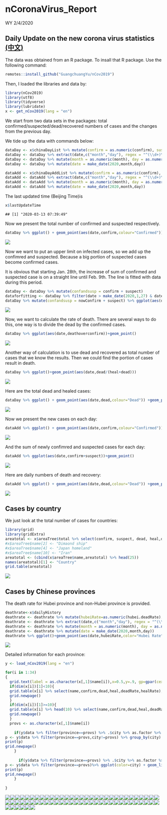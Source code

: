 nCoronaVirus\_Report
================
WY
2/4/2020

## Daily Update on the new corona virus statistics [(中文)](https://github.com/Wenlong-Y/New_Corona_Virus/blob/master/Report_CN.md)

The data was obtained from an R package. To insall that R package. Use
the following command:

``` r
remotes::install_github("GuangchuangYu/nCov2019")
```

Then, I loaded the libraries and data by:

``` r
library(nCov2019)
library(utf8)
library(tidyverse)
library(lubridate)
x <- get_nCov2019(lang = "en")
```

We start from two data sets in the packages: total
confirmed/suspected/dead/recovered numbers of cases and the changes from
the previous day.

We tide up the data with commands below:

``` r
dataDay <- x$chinaDayList %>% mutate(confirm = as.numeric(confirm), suspect = as.numeric(suspect), dead = as.numeric(dead), heal = as.numeric(heal), deathoverconfirm = dead/confirm)
dataDay <- dataDay %>% extract(date,c("month","day"), regex = "^(\\d+)\\.(\\d+)$",remove = FALSE) 
dataDay <- dataDay %>% mutate(month = as.numeric(month), day = as.numeric(day))
dataDay <- dataDay %>% mutate(date = make_date(2020,month,day))

dataAdd <- x$chinaDayAddList %>% mutate(confirm = as.numeric(confirm), suspect = as.numeric(suspect), dead = as.numeric(dead), heal = as.numeric(heal), deathoverconfirm = dead/confirm)
dataAdd <- dataAdd %>% extract(date,c("month","day"), regex = "^(\\d+)\\.(\\d+)$",remove = FALSE) 
dataAdd <- dataAdd %>% mutate(month = as.numeric(month), day = as.numeric(day))
dataAdd <- dataAdd %>% mutate(date = make_date(2020,month,day))
```

The last updated time (Beijing Time)is

``` r
x$lastUpdateTime
```

    ## [1] "2020-03-13 07:39:49"

Now we present the total number of confirmed and suspected respectively.

``` r
dataDay %>% ggplot() + geom_point(aes(date,confirm,colour="Confirmed")) +geom_point(aes(date,suspect,color="Suspect")) +theme(legend.position="right")+ylab("Number of cases")+labs(colour="Type")+scale_color_manual(values=c("blue","red"))
```

![](Report_files/figure-gfm/unnamed-chunk-3-1.png)<!-- -->

Now we want to put an upper limit on infected cases, so we add up the
confimred and suspected. Because a big portion of suspected cases become
confirmed cases.

It is obvious that starting Jan. 28th, the increase of sum of confirmed
and suspected case is on a straight line until Feb. 9th. The line is
fitted with data during this period.

``` r
dataDay <- dataDay %>% mutate(confandsusp = confirm + suspect)
dataforfitting <- dataDay %>% filter(date > make_date(2020,1,27) & date < make_date(2020,2,9)) 
dataDay %>% mutate(confandsusp = nowConfirm + suspect) %>% ggplot(aes(date,confandsusp))+geom_point()
```

![](Report_files/figure-gfm/unnamed-chunk-4-1.png)<!-- -->

Now, we want to calculate the rate of death. There are several ways to
do this, one way is to divide the dead by the confirmed cases.

``` r
dataDay %>% ggplot(aes(date,deathoverconfirm))+geom_point()
```

![](Report_files/figure-gfm/unnamed-chunk-5-1.png)<!-- -->

Another way of calculation is to use dead and recovered as total number
of cases that we know the results. Then we could find the portion of
cases result in death.

``` r
dataDay %>% ggplot()+geom_point(aes(date,dead/(heal+dead)))
```

![](Report_files/figure-gfm/unnamed-chunk-6-1.png)<!-- -->

Here are the total dead and healed cases:

``` r
dataDay %>% ggplot() + geom_point(aes(date,dead,colour="Dead")) +geom_point(aes(date,heal,color="Healed")) +theme(legend.position="right")+ylab("Number of cases")+labs(colour="Type")+scale_color_manual(values=c("black","red"))
```

![](Report_files/figure-gfm/unnamed-chunk-7-1.png)<!-- -->

Now we present the new cases on each day:

``` r
dataAdd %>% ggplot() + geom_point(aes(date,confirm,colour="Confirmed")) +geom_point(aes(date,suspect,color="Suspect")) +theme(legend.position="right")+ylab("Number of cases")+labs(colour="Type")+scale_color_manual(values=c("blue","red"))
```

![](Report_files/figure-gfm/unnamed-chunk-8-1.png)<!-- -->

And the sum of newly confimred and suspected cases for each day:

``` r
dataAdd %>% ggplot(aes(date,confirm+suspect))+geom_point()
```

![](Report_files/figure-gfm/unnamed-chunk-9-1.png)<!-- -->

Here are daily numbers of death and recovery:

``` r
dataAdd %>% ggplot() + geom_point(aes(date,dead,colour="Dead")) +geom_point(aes(date,heal,color="Healed")) +theme(legend.position="right")+ylab("Number of cases")+labs(colour="Type")+scale_color_manual(values=c("black","red"))
```

![](Report_files/figure-gfm/unnamed-chunk-10-1.png)<!-- -->

## Cases by country

We just look at the total number of cases for countries:

``` r
library(grid)
library(gridExtra)
areatotal <- x$areaTree$total %>% select(confirm, suspect, dead, heal,deadRate,healRate)
#x$areaTree$name[2] <- "Dimaond ship"
#x$areaTree$name[4] <- "Japan homeland"
#x$areaTree$name[10] <- "Iran"
areatotal <- (cbind(x$areaTree$name,areatotal) %>% head(25))
names(areatotal)[1] <- "Country"  
grid.table(areatotal)
```

![](Report_files/figure-gfm/unnamed-chunk-11-1.png)<!-- -->

## Cases by Chinese provinces

The death rate for Hubei province and non-Hubei province is provided.

``` r
deathrate<-x$dailyHistory
deathrate <- deathrate %>% mutate(hubeiRate=as.numeric(hubei.deadRate), notHubeiRate=as.numeric(notHubei.deadRate), countryRate=as.numeric(country.deadRate))
deathrate <- deathrate %>% extract(date,c("month","day"), regex = "^(\\d+)\\.(\\d+)$",remove = FALSE) 
deathrate <- deathrate %>% mutate(month = as.numeric(month), day = as.numeric(day))
deathrate <- deathrate %>% mutate(date = make_date(2020,month,day))
deathrate %>% ggplot()+geom_point(aes(date,hubeiRate,color="Hubei Rate"))+geom_point(aes(date,notHubeiRate,color="non-Hubei Rate"))+geom_point(aes(date,countryRate,color="country Rate"))+ ylab("Percentage(%)")
```

![](Report_files/figure-gfm/unnamed-chunk-12-1.png)<!-- -->

Detailed information for each province:

``` r
y <- load_nCov2019(lang = "en")
```

``` r
for(i in 1:34)
{
  grid.text(label = as.character(x[,1]$name[i]),x=0.5,y=.9, gp=gpar(cex=2))
  if(dim(x[i])[1]<10){
  grid.table(x[i] %>% select(name,confirm,dead,heal,deadRate,healRate),vp=viewport(x=0.5,y=.5,width=1,height=1))
  grid.newpage()
  }
  if(dim(x[i])[1]>=10){
  grid.table(x[i] %>% head(10) %>% select(name,confirm,dead,heal,deadRate,healRate),vp=viewport(x=0.5,y=.5,width=1,height=1))
  grid.newpage()
  }
  provs <- as.character(x[,1]$name[i])
  
    if(y$data %>% filter(province==provs) %>% .$city %>% as.factor %>% levels %>% length != 1){
p <- y$data %>% filter(province==provs,city!=provs) %>% group_by(city) %>% ggplot(color=city) + geom_line(aes(time,cum_confirm,color=city))+geom_point(aes(time,cum_confirm,color=city))+ylab(paste(provs," confirmed"))
print(p)
grid.newpage()
    }
  
      if(y$data %>% filter(province==provs) %>% .$city %>% as.factor %>% levels %>% length == 1){
p <- y$data %>% filter(province==provs)%>% ggplot(color=city) + geom_line(aes(time,cum_confirm,color=city))+geom_point(aes(time,cum_confirm,color=city))+ylab(paste(provs," confirmed"))
print(p)
grid.newpage()
    }
  
}
```

![](Report_files/figure-gfm/unnamed-chunk-14-1.png)<!-- -->![](Report_files/figure-gfm/unnamed-chunk-14-2.png)<!-- -->![](Report_files/figure-gfm/unnamed-chunk-14-3.png)<!-- -->![](Report_files/figure-gfm/unnamed-chunk-14-4.png)<!-- -->![](Report_files/figure-gfm/unnamed-chunk-14-5.png)<!-- -->![](Report_files/figure-gfm/unnamed-chunk-14-6.png)<!-- -->![](Report_files/figure-gfm/unnamed-chunk-14-7.png)<!-- -->![](Report_files/figure-gfm/unnamed-chunk-14-8.png)<!-- -->![](Report_files/figure-gfm/unnamed-chunk-14-9.png)<!-- -->![](Report_files/figure-gfm/unnamed-chunk-14-10.png)<!-- -->![](Report_files/figure-gfm/unnamed-chunk-14-11.png)<!-- -->![](Report_files/figure-gfm/unnamed-chunk-14-12.png)<!-- -->![](Report_files/figure-gfm/unnamed-chunk-14-13.png)<!-- -->![](Report_files/figure-gfm/unnamed-chunk-14-14.png)<!-- -->![](Report_files/figure-gfm/unnamed-chunk-14-15.png)<!-- -->![](Report_files/figure-gfm/unnamed-chunk-14-16.png)<!-- -->![](Report_files/figure-gfm/unnamed-chunk-14-17.png)<!-- -->![](Report_files/figure-gfm/unnamed-chunk-14-18.png)<!-- -->![](Report_files/figure-gfm/unnamed-chunk-14-19.png)<!-- -->![](Report_files/figure-gfm/unnamed-chunk-14-20.png)<!-- -->![](Report_files/figure-gfm/unnamed-chunk-14-21.png)<!-- -->![](Report_files/figure-gfm/unnamed-chunk-14-22.png)<!-- -->![](Report_files/figure-gfm/unnamed-chunk-14-23.png)<!-- -->![](Report_files/figure-gfm/unnamed-chunk-14-24.png)<!-- -->![](Report_files/figure-gfm/unnamed-chunk-14-25.png)<!-- -->![](Report_files/figure-gfm/unnamed-chunk-14-26.png)<!-- -->![](Report_files/figure-gfm/unnamed-chunk-14-27.png)<!-- -->![](Report_files/figure-gfm/unnamed-chunk-14-28.png)<!-- -->![](Report_files/figure-gfm/unnamed-chunk-14-29.png)<!-- -->![](Report_files/figure-gfm/unnamed-chunk-14-30.png)<!-- -->![](Report_files/figure-gfm/unnamed-chunk-14-31.png)<!-- -->![](Report_files/figure-gfm/unnamed-chunk-14-32.png)<!-- -->![](Report_files/figure-gfm/unnamed-chunk-14-33.png)<!-- -->![](Report_files/figure-gfm/unnamed-chunk-14-34.png)<!-- -->![](Report_files/figure-gfm/unnamed-chunk-14-35.png)<!-- -->![](Report_files/figure-gfm/unnamed-chunk-14-36.png)<!-- -->![](Report_files/figure-gfm/unnamed-chunk-14-37.png)<!-- -->![](Report_files/figure-gfm/unnamed-chunk-14-38.png)<!-- -->![](Report_files/figure-gfm/unnamed-chunk-14-39.png)<!-- -->![](Report_files/figure-gfm/unnamed-chunk-14-40.png)<!-- -->![](Report_files/figure-gfm/unnamed-chunk-14-41.png)<!-- -->![](Report_files/figure-gfm/unnamed-chunk-14-42.png)<!-- -->![](Report_files/figure-gfm/unnamed-chunk-14-43.png)<!-- -->![](Report_files/figure-gfm/unnamed-chunk-14-44.png)<!-- -->![](Report_files/figure-gfm/unnamed-chunk-14-45.png)<!-- -->![](Report_files/figure-gfm/unnamed-chunk-14-46.png)<!-- -->![](Report_files/figure-gfm/unnamed-chunk-14-47.png)<!-- -->![](Report_files/figure-gfm/unnamed-chunk-14-48.png)<!-- -->![](Report_files/figure-gfm/unnamed-chunk-14-49.png)<!-- -->![](Report_files/figure-gfm/unnamed-chunk-14-50.png)<!-- -->![](Report_files/figure-gfm/unnamed-chunk-14-51.png)<!-- -->![](Report_files/figure-gfm/unnamed-chunk-14-52.png)<!-- -->![](Report_files/figure-gfm/unnamed-chunk-14-53.png)<!-- -->![](Report_files/figure-gfm/unnamed-chunk-14-54.png)<!-- -->![](Report_files/figure-gfm/unnamed-chunk-14-55.png)<!-- -->![](Report_files/figure-gfm/unnamed-chunk-14-56.png)<!-- -->![](Report_files/figure-gfm/unnamed-chunk-14-57.png)<!-- -->![](Report_files/figure-gfm/unnamed-chunk-14-58.png)<!-- -->![](Report_files/figure-gfm/unnamed-chunk-14-59.png)<!-- -->![](Report_files/figure-gfm/unnamed-chunk-14-60.png)<!-- -->![](Report_files/figure-gfm/unnamed-chunk-14-61.png)<!-- -->![](Report_files/figure-gfm/unnamed-chunk-14-62.png)<!-- -->![](Report_files/figure-gfm/unnamed-chunk-14-63.png)<!-- -->![](Report_files/figure-gfm/unnamed-chunk-14-64.png)<!-- -->![](Report_files/figure-gfm/unnamed-chunk-14-65.png)<!-- -->![](Report_files/figure-gfm/unnamed-chunk-14-66.png)<!-- -->![](Report_files/figure-gfm/unnamed-chunk-14-67.png)<!-- -->![](Report_files/figure-gfm/unnamed-chunk-14-68.png)<!-- -->
